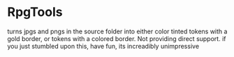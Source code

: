 # RpgTools
turns jpgs and pngs in the source folder into either color tinted tokens with a gold border, or tokens with a colored border.
Not providing direct support. 
if you just stumbled upon this, have fun, its increadibly unimpressive
